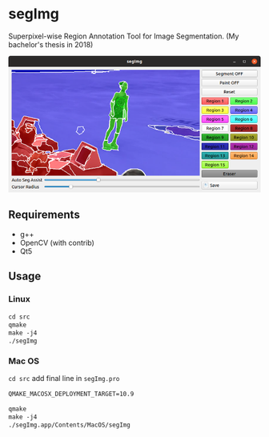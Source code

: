 # segImg
Superpixel-wise Region Annotation Tool for Image Segmentation. (My bachelor's thesis in 2018)

![png](https://github.com/kuboyoo/segImg/blob/master/assets/segImg.png)

## Requirements
* g++
* OpenCV (with contrib)
* Qt5

## Usage
### Linux
```
cd src
qmake 
make -j4
./segImg
```

### Mac OS
```cd src```
add final line in `segImg.pro`
```
QMAKE_MACOSX_DEPLOYMENT_TARGET=10.9
```
```
qmake
make -j4
./segImg.app/Contents/MacOS/segImg
```

